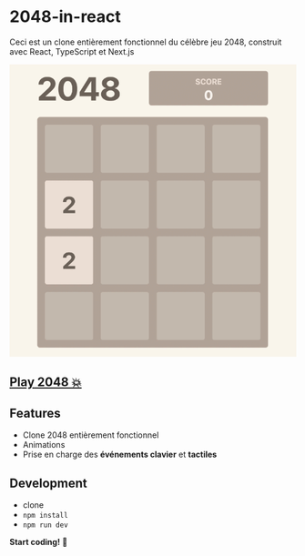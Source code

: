 # 2048-in-react

Ceci est un clone entièrement fonctionnel du célèbre jeu 2048, construit avec React, TypeScript et Next.js

<img src="2048.gif" />

## [Play 2048 💥]()

## Features

- Clone 2048 entièrement fonctionnel
- Animations
- Prise en charge des **événements clavier** et **tactiles**

## Development


- clone
- `npm install`
- `npm run dev`

**Start coding!** 🎉

